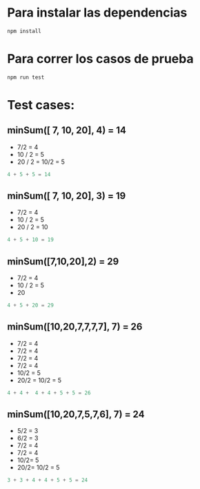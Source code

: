 # Para instalar las dependencias
```javascript
npm install 
```
# Para correr los casos de prueba 
```javascript
npm run test
```

# Test cases:

## minSum([ 7, 10, 20], 4) = 14

- 7/2 = 4
- 10 / 2 = 5
- 20 / 2 = 10/2 = 5

```javascript
4 + 5 + 5 = 14
````

## minSum([ 7, 10, 20], 3) = 19

- 7/2 = 4
- 10 / 2 = 5
- 20 / 2 = 10

```javascript
4 + 5 + 10 = 19
```

## minSum([7,10,20],2) = 29

- 7/2 = 4
- 10 / 2 = 5
- 20

```javascript
4 + 5 + 20 = 29
```

## minSum([10,20,7,7,7,7], 7)  = 26

- 7/2 = 4
- 7/2 = 4
- 7/2 = 4
- 7/2 = 4
- 10/2 = 5
- 20/2 = 10/2 = 5

```javascript
4 + 4 +  4 + 4 + 5 + 5 = 26
```

## minSum([10,20,7,5,7,6], 7) = 24

- 5/2 = 3
- 6/2 = 3
- 7/2 = 4
- 7/2 = 4
- 10/2= 5
- 20/2= 10/2 = 5

```javascript
3 + 3 + 4 + 4 + 5 + 5 = 24
```